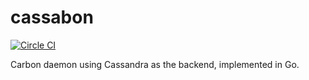 # cassabon

[![Circle CI](https://circleci.com/gh/jeffpierce/cassabon/tree/master.svg?style=svg)](https://circleci.com/gh/jeffpierce/cassabon/tree/master)

Carbon daemon using Cassandra as the backend, implemented in Go.
